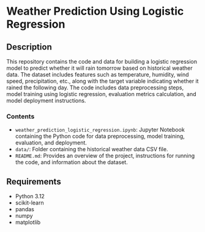# Weather Prediction Using Logistic Regression

## Description

This repository contains the code and data for building a logistic regression model to predict whether it will rain tomorrow based on historical weather data. The dataset includes features such as temperature, humidity, wind speed, precipitation, etc., along with the target variable indicating whether it rained the following day. The code includes data preprocessing steps, model training using logistic regression, evaluation metrics calculation, and model deployment instructions.

### Contents

- `weather_prediction_logistic_regression.ipynb`: Jupyter Notebook containing the Python code for data preprocessing, model training, evaluation, and deployment.
- `data/`: Folder containing the historical weather data CSV file.
- `README.md`: Provides an overview of the project, instructions for running the code, and information about the dataset.

## Requirements

- Python 3.12
- scikit-learn
- pandas
- numpy
- matplotlib
  




